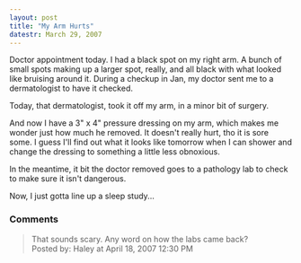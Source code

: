```yaml
---
layout: post
title: "My Arm Hurts"
datestr: March 29, 2007
---
```


Doctor appointment today.  I had a black spot on my right arm.  A bunch of small spots making up a larger spot, really, and all black with what looked like bruising around it.  During a checkup in Jan, my doctor  sent me to a dermatologist to have it checked.

Today, that dermatologist, took it off my arm, in a minor bit of surgery.

And now I have a 3" x 4" pressure dressing on my arm, which makes me wonder just how much he removed.  It doesn't really hurt, tho it is sore some.  I guess I'll find out what it looks like tomorrow when I can shower and change the dressing to something a little less obnoxious.

In the meantime, it bit the doctor removed goes to a pathology lab to check to make sure it isn't dangerous.

Now, I just gotta line up a sleep study...

### Comments

<blockquote>
That sounds scary. Any word on how the labs came back?
<div class="post-meta">Posted by: Haley at April 18, 2007 12:30 PM</div> </blockquote>

